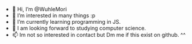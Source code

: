 - 👋 Hi, I’m @WuhleMori
- 👀 I’m interested in many things :p 
- 🌱 I’m currently learning programming in JS.  
- 💞️ I am looking forward to studying computer science. 
- 📫 Im not so interested in contact but Dm me if this exist on github. ^^

<!---
WuhleMori/WuhleMori is a ✨ special ✨ repository because its `README.md` (this file) appears on your GitHub profile.
You can click the Preview link to take a look at your changes.
--->

